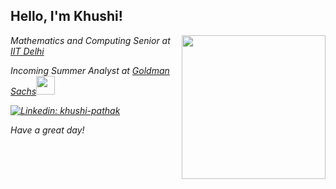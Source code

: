 <h2> Hello, I'm Khushi! </h2>
<img align='right' src="https://media.giphy.com/media/Pkp15DTl1hxBAUKfGt/giphy.gif" width="230">
<p><em>Mathematics and Computing Senior at <a href="http://www.iitd.ac.in">IIT Delhi</a></br>
<p><em>Incoming Summer Analyst at <a href="http://www.gs.com">Goldman Sachs</a><img src="https://media.giphy.com/media/RLsfgZfNGJ3fzlMXdV/giphy.gif" width="30"></br>
</em></p>

[![Linkedin: khushi-pathak](https://img.shields.io/badge/khushi--pathak-blue/?style=social&logo=linkedin)](https://www.linkedin.com/in/khushi-pathak/)


Have a great day!

